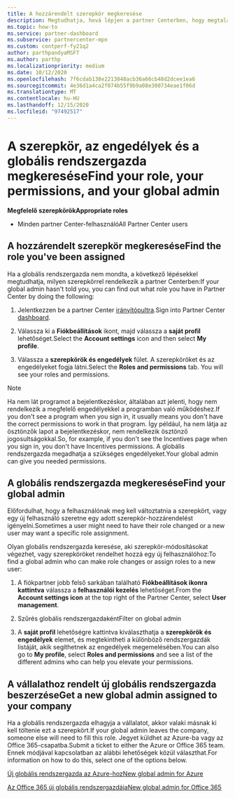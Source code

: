 ```yaml
---
title: A hozzárendelt szerepkör megkeresése
description: Megtudhatja, hová lépjen a partner Centerben, hogy megtalálja a hozzárendelt szerepkört, az engedélyeit és a globális rendszergazdáját.
ms.topic: how-to
ms.service: partner-dashboard
ms.subservice: partnercenter-mpn
ms.custom: contperf-fy21q2
author: parthpandyaMSFT
ms.author: parthp
ms.localizationpriority: medium
ms.date: 10/12/2020
ms.openlocfilehash: 7f6cdab138e2213848acb36a66cb48d2dcee1ea6
ms.sourcegitcommit: 4e36d1a4ca2f074b55f9b9a08e300734eae1f06d
ms.translationtype: MT
ms.contentlocale: hu-HU
ms.lasthandoff: 12/15/2020
ms.locfileid: "97492517"
---
```

# <a name="find-your-role-your-permissions-and-your-global-admin"></a><span data-ttu-id="8f029-103">A szerepkör, az engedélyek és a globális rendszergazda megkeresése</span><span class="sxs-lookup"><span data-stu-id="8f029-103">Find your role, your permissions, and your global admin</span></span>


<span data-ttu-id="8f029-104">**Megfelelő szerepkörök**</span><span class="sxs-lookup"><span data-stu-id="8f029-104">**Appropriate roles**</span></span>

- <span data-ttu-id="8f029-105">Minden partner Center-felhasználó</span><span class="sxs-lookup"><span data-stu-id="8f029-105">All Partner Center users</span></span>

## <a name="find-the-role-youve-been-assigned"></a><span data-ttu-id="8f029-106">A hozzárendelt szerepkör megkeresése</span><span class="sxs-lookup"><span data-stu-id="8f029-106">Find the role you've been assigned</span></span>

<span data-ttu-id="8f029-107">Ha a globális rendszergazda nem mondta, a következő lépésekkel megtudhatja, milyen szerepkörrel rendelkezik a partner Centerben:</span><span class="sxs-lookup"><span data-stu-id="8f029-107">If your global admin hasn't told you, you can find out what role you have in Partner Center by doing the following:</span></span>

1. <span data-ttu-id="8f029-108">Jelentkezzen be a partner Center [irányítópultra](https://partner.microsoft.com/dashboard/home).</span><span class="sxs-lookup"><span data-stu-id="8f029-108">Sign into Partner Center [dashboard](https://partner.microsoft.com/dashboard/home).</span></span>

1. <span data-ttu-id="8f029-109">Válassza ki a **Fiókbeállítások** ikont, majd válassza a **saját profil** lehetőséget.</span><span class="sxs-lookup"><span data-stu-id="8f029-109">Select the **Account settings** icon and then select **My profile**.</span></span>
 
1. <span data-ttu-id="8f029-110">Válassza a **szerepkörök és engedélyek** fület. A szerepköröket és az engedélyeket fogja látni.</span><span class="sxs-lookup"><span data-stu-id="8f029-110">Select the **Roles and permissions** tab. You will see your roles and permissions.</span></span>
 
>[!Note]
><span data-ttu-id="8f029-111">Ha nem lát programot a bejelentkezéskor, általában azt jelenti, hogy nem rendelkezik a megfelelő engedélyekkel a programban való működéshez.</span><span class="sxs-lookup"><span data-stu-id="8f029-111">If you don't see a program when you sign in, it usually means you don't have the correct permissions to work in that program.</span></span> <span data-ttu-id="8f029-112">Így például, ha nem látja az ösztönzők lapot a bejelentkezéskor, nem rendelkezik ösztönző jogosultságokkal.</span><span class="sxs-lookup"><span data-stu-id="8f029-112">So, for example, if you don't see the Incentives page when you sign in, you don't have Incentives permissions.</span></span> <span data-ttu-id="8f029-113">A globális rendszergazda megadhatja a szükséges engedélyeket.</span><span class="sxs-lookup"><span data-stu-id="8f029-113">Your global admin can give you needed permissions.</span></span>

## <a name="find-your-global-admin"></a><span data-ttu-id="8f029-114">A globális rendszergazda megkeresése</span><span class="sxs-lookup"><span data-stu-id="8f029-114">Find your global admin</span></span>

<span data-ttu-id="8f029-115">Előfordulhat, hogy a felhasználónak meg kell változtatnia a szerepkört, vagy egy új felhasználó szeretne egy adott szerepkör-hozzárendelést igényelni.</span><span class="sxs-lookup"><span data-stu-id="8f029-115">Sometimes a user might need to have their role changed or a new user may want a specific role assignment.</span></span>

<span data-ttu-id="8f029-116">Olyan globális rendszergazda keresése, aki szerepkör-módosításokat végezhet, vagy szerepköröket rendelhet hozzá egy új felhasználóhoz:</span><span class="sxs-lookup"><span data-stu-id="8f029-116">To find a global admin who can make role changes or assign roles to a new user:</span></span> 

1. <span data-ttu-id="8f029-117">A fiókpartner jobb felső sarkában található **Fiókbeállítások ikonra kattintva** válassza a **felhasználói kezelés** lehetőséget.</span><span class="sxs-lookup"><span data-stu-id="8f029-117">From the **Account settings icon** at the top right of the Partner Center, select **User management**.</span></span>

1. <span data-ttu-id="8f029-118">Szűrés globális rendszergazdaként</span><span class="sxs-lookup"><span data-stu-id="8f029-118">Filter on global admin</span></span>

1. <span data-ttu-id="8f029-119">A **saját profil** lehetőségre kattintva kiválaszthatja a **szerepkörök és engedélyek** elemet, és megtekintheti a különböző rendszergazdák listáját, akik segíthetnek az engedélyek megemelésében.</span><span class="sxs-lookup"><span data-stu-id="8f029-119">You can also go to **My profile**, select **Roles and permissions** and see a list of the different admins who can help you elevate your permissions.</span></span> 


## <a name="get-a-new-global-admin-assigned-to-your-company"></a><span data-ttu-id="8f029-120">A vállalathoz rendelt új globális rendszergazda beszerzése</span><span class="sxs-lookup"><span data-stu-id="8f029-120">Get a new global admin assigned to your company</span></span>

<span data-ttu-id="8f029-121">Ha a globális rendszergazda elhagyja a vállalatot, akkor valaki másnak ki kell töltenie ezt a szerepkört.</span><span class="sxs-lookup"><span data-stu-id="8f029-121">If your global admin leaves the company, someone else will need to fill this role.</span></span> <span data-ttu-id="8f029-122">Jegyet küldhet az Azure-ba vagy az Office 365-csapatba.</span><span class="sxs-lookup"><span data-stu-id="8f029-122">Submit a ticket to either the Azure or Office 365 team.</span></span> <span data-ttu-id="8f029-123">Ennek módjával kapcsolatban az alábbi lehetőségek közül választhat.</span><span class="sxs-lookup"><span data-stu-id="8f029-123">For information on how to do this, select one of the options below.</span></span>

[<span data-ttu-id="8f029-124">Új globális rendszergazda az Azure-hoz</span><span class="sxs-lookup"><span data-stu-id="8f029-124">New global admin for Azure</span></span>](https://support.microsoft.com/help/4505981/what-to-do-if-the-only-admin-for-your-mpn-program-has-left-the-company)

[<span data-ttu-id="8f029-125">Az Office 365 új globális rendszergazdája</span><span class="sxs-lookup"><span data-stu-id="8f029-125">New global admin for Office 365</span></span>](https://admin.microsoft.com/)

